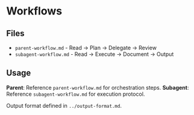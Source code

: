 # Workflows

## Files

- `parent-workflow.md` - Read → Plan → Delegate → Review
- `subagent-workflow.md` - Read → Execute → Document → Output

## Usage

**Parent**: Reference `parent-workflow.md` for orchestration steps.
**Subagent**: Reference `subagent-workflow.md` for execution protocol.

Output format defined in `../output-format.md`.
